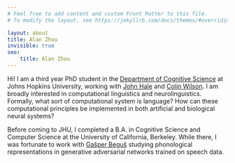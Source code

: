 ```yaml
---
# Feel free to add content and custom Front Matter to this file.
# To modify the layout, see https://jekyllrb.com/docs/themes/#overriding-theme-defaults

layout: about
title: Alan Zhou
invisible: true
seo:
    title: Alan Zhou
---
```


Hi! I am a third year PhD student in the [Department of Cognitive Science](https://cogsci.jhu.edu/) at Johns Hopkins University, working with [John Hale](https://cogsci.jhu.edu/directory/john-t-hale/) and [Colin Wilson](https://cogsci.jhu.edu/directory/colin-wilson/). I am broadly interested in computational linguistics and neurolinguistics. Formally, what sort of computational system is language? How can these computational principles be implemented in both artificial and biological neural systems?

Before coming to JHU, I completed a B.A. in Cognitive Science and Computer Science at the University of California, Berkeley. While there, I was fortunate to work with [Gašper Beguš](https://gbegus.github.io/) studying phonological representations in generative adversarial networks trained on speech data.
